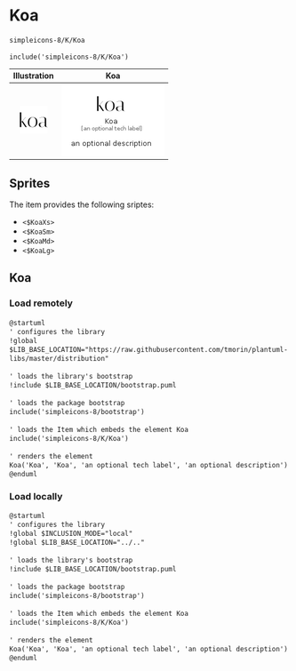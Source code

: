 # Koa


```text
simpleicons-8/K/Koa
```

```text
include('simpleicons-8/K/Koa')
```



| Illustration | Koa |
| :---: | :---: |
| ![illustration for Illustration](../../simpleicons-8/K/Koa.png) | ![illustration for Koa](../../simpleicons-8/K/Koa.Local.png) |



## Sprites
The item provides the following sriptes:

- `<$KoaXs>`
- `<$KoaSm>`
- `<$KoaMd>`
- `<$KoaLg>`





## Koa

### Load remotely
```plantuml
@startuml
' configures the library
!global $LIB_BASE_LOCATION="https://raw.githubusercontent.com/tmorin/plantuml-libs/master/distribution"

' loads the library's bootstrap
!include $LIB_BASE_LOCATION/bootstrap.puml

' loads the package bootstrap
include('simpleicons-8/bootstrap')

' loads the Item which embeds the element Koa
include('simpleicons-8/K/Koa')

' renders the element
Koa('Koa', 'Koa', 'an optional tech label', 'an optional description')
@enduml
```

### Load locally
```plantuml
@startuml
' configures the library
!global $INCLUSION_MODE="local"
!global $LIB_BASE_LOCATION="../.."

' loads the library's bootstrap
!include $LIB_BASE_LOCATION/bootstrap.puml

' loads the package bootstrap
include('simpleicons-8/bootstrap')

' loads the Item which embeds the element Koa
include('simpleicons-8/K/Koa')

' renders the element
Koa('Koa', 'Koa', 'an optional tech label', 'an optional description')
@enduml
```

